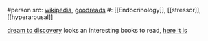 #person 
src: [wikipedia](https://en.wikipedia.org/wiki/Hans_Selye), [goodreads](https://www.goodreads.com/author/quotes/338094.Hans_Selye) 
#: [[Endocrinology]], [[stressor]], [[hyperarousal]] 

[dream to discovery](https://www.goodreads.com/book/show/3154688-from-dream-to-discovery) looks an interesting books to read, [here it is](https://archive.org/details/fromdreamtodisco00sely/page/n9/mode/2up) 

